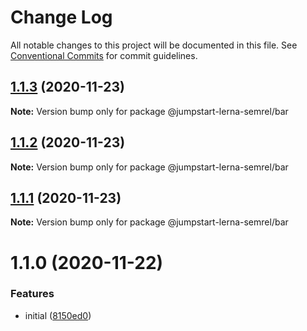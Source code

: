 # Change Log

All notable changes to this project will be documented in this file.
See [Conventional Commits](https://conventionalcommits.org) for commit guidelines.

## [1.1.3](https://github.com/maximegel/jumpstart-lerna-semrel/compare/@jumpstart-lerna-semrel/bar@1.1.2...@jumpstart-lerna-semrel/bar@1.1.3) (2020-11-23)

**Note:** Version bump only for package @jumpstart-lerna-semrel/bar

## [1.1.2](https://github.com/maximegel/jumpstart-lerna-semrel/compare/@jumpstart-lerna-semrel/bar@1.1.1...@jumpstart-lerna-semrel/bar@1.1.2) (2020-11-23)

**Note:** Version bump only for package @jumpstart-lerna-semrel/bar

## [1.1.1](https://github.com/maximegel/jumpstart-lerna-semrel/compare/@jumpstart-lerna-semrel/bar@1.1.0...@jumpstart-lerna-semrel/bar@1.1.1) (2020-11-23)

**Note:** Version bump only for package @jumpstart-lerna-semrel/bar

# 1.1.0 (2020-11-22)

### Features

- initial ([8150ed0](https://github.com/maximegel/jumpstart-lerna-semrel/commit/8150ed07750e611241ee3ab83b761eb0c372d1b2))
